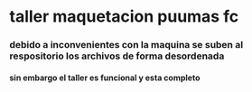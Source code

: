 # taller maquetacion puumas fc
### debido a inconvenientes con la maquina se suben al respositorio los archivos de forma desordenada
#### sin embargo el taller es funcional y esta completo
